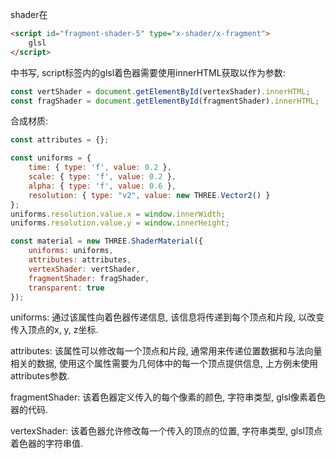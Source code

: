 shader在
```html
<script id="fragment-shader-5" type="x-shader/x-fragment">
    glsl
</script>
```
中书写, script标签内的glsl着色器需要使用innerHTML获取以作为参数:
```javascript
const vertShader = document.getElementById(vertexShader).innerHTML;
const fragShader = document.getElementById(fragmentShader).innerHTML;
```

合成材质:
```javascript
const attributes = {};

const uniforms = {
    time: { type: 'f', value: 0.2 },
    scale: { type: 'f', value: 0.2 },
    alpha: { type: 'f', value: 0.6 },
    resolution: { type: "v2", value: new THREE.Vector2() }
};
uniforms.resolution.value.x = window.innerWidth;
uniforms.resolution.value.y = window.innerHeight;

const material = new THREE.ShaderMaterial({
    uniforms: uniforms,
    attributes: attributes,
    vertexShader: vertShader,
    fragmentShader: fragShader,
    transparent: true
});
```

uniforms: 通过该属性向着色器传递信息, 该信息将传递到每个顶点和片段, 以改变传入顶点的x, y, z坐标.

attributes: 该属性可以修改每一个顶点和片段, 通常用来传递位置数据和与法向量相关的数据, 使用这个属性需要为几何体中的每一个顶点提供信息, 上方例未使用attributes参数.

fragmentShader: 该着色器定义传入的每个像素的颜色, 字符串类型, glsl像素着色器的代码.

vertexShader: 该着色器允许修改每一个传入的顶点的位置, 字符串类型, glsl顶点着色器的字符串值.